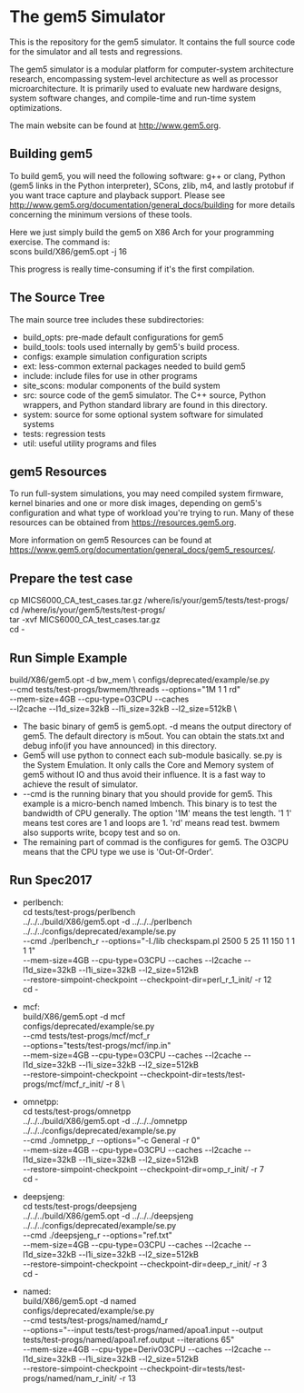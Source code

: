 # The gem5 Simulator

This is the repository for the gem5 simulator. It contains the full source code
for the simulator and all tests and regressions.

The gem5 simulator is a modular platform for computer-system architecture
research, encompassing system-level architecture as well as processor
microarchitecture. It is primarily used to evaluate new hardware designs,
system software changes, and compile-time and run-time system optimizations.

The main website can be found at <http://www.gem5.org>.


## Building gem5

To build gem5, you will need the following software: g++ or clang,
Python (gem5 links in the Python interpreter), SCons, zlib, m4, and lastly
protobuf if you want trace capture and playback support. Please see
<http://www.gem5.org/documentation/general_docs/building> for more details
concerning the minimum versions of these tools.

Here we just simply build the gem5 on X86 Arch for your programming exercise.
The command is: \
scons build/X86/gem5.opt -j 16

This progress is really time-consuming if it's the first compilation.

## The Source Tree

The main source tree includes these subdirectories:

* build_opts: pre-made default configurations for gem5
* build_tools: tools used internally by gem5's build process.
* configs: example simulation configuration scripts
* ext: less-common external packages needed to build gem5
* include: include files for use in other programs
* site_scons: modular components of the build system
* src: source code of the gem5 simulator. The C++ source, Python wrappers, and Python standard library are found in this directory.
* system: source for some optional system software for simulated systems
* tests: regression tests
* util: useful utility programs and files

## gem5 Resources

To run full-system simulations, you may need compiled system firmware, kernel
binaries and one or more disk images, depending on gem5's configuration and
what type of workload you're trying to run. Many of these resources can be
obtained from <https://resources.gem5.org>.

More information on gem5 Resources can be found at
<https://www.gem5.org/documentation/general_docs/gem5_resources/>.

## Prepare the test case

cp MICS6000_CA_test_cases.tar.gz /where/is/your/gem5/tests/test-progs/ \
cd /where/is/your/gem5/tests/test-progs/ \
tar -xvf MICS6000_CA_test_cases.tar.gz \
cd -

## Run Simple Example

build/X86/gem5.opt -d bw_mem \ 
configs/deprecated/example/se.py \
--cmd tests/test-progs/bwmem/threads --options="1M 1 1 rd" \
--mem-size=4GB --cpu-type=O3CPU --caches \
--l2cache --l1d_size=32kB --l1i_size=32kB --l2_size=512kB \

* The basic binary of gem5 is gem5.opt. -d means the output directory of gem5. The default directory is m5out.
  You can obtain the stats.txt and debug info(if you have announced) in this directory.
* Gem5 will use python to connect each sub-module basically. se.py is the System Emulation. 
  It only calls the Core and Memory system of gem5 without IO
  and thus avoid their influence. It is a fast way to achieve the result of simulator.
* --cmd is the running binary that you should provide for gem5. This example is a micro-bench
  named lmbench. This binary is to test the bandwidth of CPU generally. The option '1M' means 
  the test length. '1 1' means test cores are 1 and loops are 1. 'rd' means read test. bwmem
  also supports write, bcopy test and so on.
* The remaining part of commad is the configures for gem5. The O3CPU means that the CPU type 
  we use is 'Out-Of-Order'.

## Run Spec2017

* perlbench: \
cd tests/test-progs/perlbench \
../../../build/X86/gem5.opt -d ../../../perlbench \
../../../configs/deprecated/example/se.py \
--cmd ./perlbench_r  --options="-I./lib checkspam.pl 2500 5 25 11 150 1 1 1 1" \
--mem-size=4GB --cpu-type=O3CPU --caches --l2cache --l1d_size=32kB --l1i_size=32kB --l2_size=512kB \
--restore-simpoint-checkpoint --checkpoint-dir=perl_r_1_init/ -r 12 \
cd -

* mcf: \
build/X86/gem5.opt -d mcf \
configs/deprecated/example/se.py \
--cmd tests/test-progs/mcf/mcf_r \
--options="tests/test-progs/mcf/inp.in" \
--mem-size=4GB --cpu-type=O3CPU --caches --l2cache --l1d_size=32kB --l1i_size=32kB --l2_size=512kB \
--restore-simpoint-checkpoint --checkpoint-dir=tests/test-progs/mcf/mcf_r_init/ -r 8 \

* omnetpp: \
cd tests/test-progs/omnetpp \
../../../build/X86/gem5.opt -d ../../../omnetpp \
../../../configs/deprecated/example/se.py \
--cmd ./omnetpp_r  --options="-c General -r 0" \
--mem-size=4GB --cpu-type=O3CPU --caches --l2cache --l1d_size=32kB --l1i_size=32kB --l2_size=512kB \
--restore-simpoint-checkpoint --checkpoint-dir=omp_r_init/ -r 7 \
cd -

* deepsjeng: \
cd tests/test-progs/deepsjeng \
../../../build/X86/gem5.opt -d ../../../deepsjeng \
../../../configs/deprecated/example/se.py \
--cmd ./deepsjeng_r  --options="ref.txt" \
--mem-size=4GB --cpu-type=O3CPU --caches --l2cache --l1d_size=32kB --l1i_size=32kB --l2_size=512kB \
--restore-simpoint-checkpoint --checkpoint-dir=deep_r_init/ -r 3 \
cd -

* named: \
build/X86/gem5.opt -d named \
configs/deprecated/example/se.py \
--cmd tests/test-progs/named/namd_r \
--options="--input tests/test-progs/named/apoa1.input --output tests/test-progs/named/apoa1.ref.output --iterations 65" \
--mem-size=4GB --cpu-type=DerivO3CPU --caches --l2cache --l1d_size=32kB --l1i_size=32kB --l2_size=512kB \
--restore-simpoint-checkpoint --checkpoint-dir=tests/test-progs/named/nam_r_init/ -r 13
